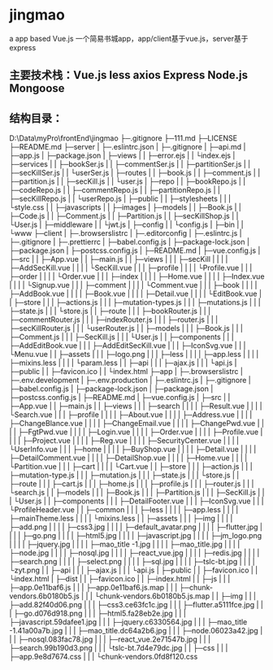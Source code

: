 # jingmao
a app based Vue.js
一个简易书城app，app/client基于vue.js，server基于express

## 主要技术栈：Vue.js less axios Express Node.js Mongoose

## 结构目录：
D:\Data\myPro\frontEnd\jingmao
├─.gitignore
├─111.md
├─LICENSE
├─README.md
├─server
|   ├─.eslintrc.json
|   ├─.gitignore
|   ├─api.md
|   ├─app.js
|   ├─package.json
|   ├─views
|   |   ├─error.ejs
|   |   └index.ejs
|   ├─services
|   |    ├─bookSer.js
|   |    ├─commentSer.js
|   |    ├─partitionSer.js
|   |    ├─secKillSer.js
|   |    └userSer.js
|   ├─routes
|   |   ├─book.js
|   |   ├─comment.js
|   |   ├─partition.js
|   |   ├─secKill.js
|   |   └user.js
|   ├─repo
|   |  ├─bookRepo.js
|   |  ├─codeRepo.js
|   |  ├─commentRepo.js
|   |  ├─partitionRepo.js
|   |  ├─secKillRepo.js
|   |  └userRepo.js
|   ├─public
|   |   ├─stylesheets
|   |   |      └style.css
|   |   ├─javascripts
|   |   ├─images
|   ├─models
|   |   ├─Book.js
|   |   ├─Code.js
|   |   ├─Comment.js
|   |   ├─Partition.js
|   |   ├─secKillShop.js
|   |   └User.js
|   ├─middleware
|   |     └jwt.js
|   ├─config
|   |   └config.js
|   ├─bin
|   |  └www
├─client
|   ├─.browserslistrc
|   ├─.editorconfig
|   ├─.eslintrc.js
|   ├─.gitignore
|   ├─.prettierrc
|   ├─babel.config.js
|   ├─package-lock.json
|   ├─package.json
|   ├─postcss.config.js
|   ├─README.md
|   ├─vue.config.js
|   ├─src
|   |  ├─App.vue
|   |  ├─main.js
|   |  ├─views
|   |  |   ├─secKill
|   |  |   |    ├─AddSecKill.vue
|   |  |   |    └SecKill.vue
|   |  |   ├─profile
|   |  |   |    └Profile.vue
|   |  |   ├─order
|   |  |   |   └Order.vue
|   |  |   ├─index
|   |  |   |   ├─Home.vue
|   |  |   |   ├─Index.vue
|   |  |   |   └Signup.vue
|   |  |   ├─comment
|   |  |   |    └Comment.vue
|   |  |   ├─book
|   |  |   |  ├─AddBook.vue
|   |  |   |  ├─Book.vue
|   |  |   |  ├─Detail.vue
|   |  |   |  └EditBook.vue
|   |  ├─store
|   |  |   ├─actions.js
|   |  |   ├─mutation-types.js
|   |  |   ├─mutations.js
|   |  |   ├─state.js
|   |  |   └store.js
|   |  ├─route
|   |  |   ├─bookRouter.js
|   |  |   ├─commentRouter.js
|   |  |   ├─indexRouter.js
|   |  |   ├─router.js
|   |  |   ├─secKillRouter.js
|   |  |   └userRouter.js
|   |  ├─models
|   |  |   ├─Book.js
|   |  |   ├─Comment.js
|   |  |   ├─SecKill.js
|   |  |   └User.js
|   |  ├─components
|   |  |     ├─AddEditBook.vue
|   |  |     ├─AddEditSecKill.vue
|   |  |     ├─IconSvg.vue
|   |  |     └Menu.vue
|   |  ├─assets
|   |  |   ├─logo.png
|   |  |   ├─less
|   |  |   |  ├─app.less
|   |  |   |  ├─mixins.less
|   |  |   |  └param.less
|   |  ├─api
|   |  |  ├─ajax.js
|   |  |  └api.js
|   ├─public
|   |   ├─favicon.ico
|   |   └index.html
├─app
|  ├─.browserslistrc
|  ├─.env.development
|  ├─.env.production
|  ├─.eslintrc.js
|  ├─.gitignore
|  ├─babel.config.js
|  ├─package-lock.json
|  ├─package.json
|  ├─postcss.config.js
|  ├─README.md
|  ├─vue.config.js
|  ├─src
|  |  ├─App.vue
|  |  ├─main.js
|  |  ├─views
|  |  |   ├─search
|  |  |   |   ├─Result.vue
|  |  |   |   └Search.vue
|  |  |   ├─profile
|  |  |   |    ├─About.vue
|  |  |   |    ├─Address.vue
|  |  |   |    ├─ChangeBlance.vue
|  |  |   |    ├─ChangeEmail.vue
|  |  |   |    ├─ChangePwd.vue
|  |  |   |    ├─FgtPwd.vue
|  |  |   |    ├─Login.vue
|  |  |   |    ├─Order.vue
|  |  |   |    ├─Profile.vue
|  |  |   |    ├─Project.vue
|  |  |   |    ├─Reg.vue
|  |  |   |    ├─SecurityCenter.vue
|  |  |   |    └UserInfo.vue
|  |  |   ├─home
|  |  |   |  ├─BuyShop.vue
|  |  |   |  ├─Detail.vue
|  |  |   |  ├─DetailComment.vue
|  |  |   |  ├─DetailShop.vue
|  |  |   |  ├─Home.vue
|  |  |   |  └Partition.vue
|  |  |   ├─cart
|  |  |   |  └Cart.vue
|  |  ├─store
|  |  |   ├─action.js
|  |  |   ├─mutation-type.js
|  |  |   ├─mutation.js
|  |  |   ├─state.js
|  |  |   └store.js
|  |  ├─route
|  |  |   ├─cart.js
|  |  |   ├─home.js
|  |  |   ├─profile.js
|  |  |   ├─router.js
|  |  |   └search.js
|  |  ├─models
|  |  |   ├─Book.js
|  |  |   ├─Partition.js
|  |  |   ├─SecKill.js
|  |  |   └User.js
|  |  ├─components
|  |  |     ├─DetailFooter.vue
|  |  |     ├─IconSvg.vue
|  |  |     └ProfileHeader.vue
|  |  ├─common
|  |  |   ├─less
|  |  |   |  ├─app.less
|  |  |   |  ├─mainTheme.less
|  |  |   |  └mixins.less
|  |  ├─assets
|  |  |   ├─img
|  |  |   |  ├─add.png
|  |  |   |  ├─css3.jpg
|  |  |   |  ├─default_avatar.png
|  |  |   |  ├─flutter.jpg
|  |  |   |  ├─go.png
|  |  |   |  ├─html5.jpg
|  |  |   |  ├─javascript.jpg
|  |  |   |  ├─jm_logo.png
|  |  |   |  ├─jquery.jpg
|  |  |   |  ├─mao_title -1.jpg
|  |  |   |  ├─mao_title.jpg
|  |  |   |  ├─node.jpg
|  |  |   |  ├─nosql.jpg
|  |  |   |  ├─react_vue.jpg
|  |  |   |  ├─redis.jpg
|  |  |   |  ├─search.png
|  |  |   |  ├─select.png
|  |  |   |  ├─sql.jpg
|  |  |   |  ├─tslc-bt.jpg
|  |  |   |  └zyt.png
|  |  ├─api
|  |  |  ├─ajax.js
|  |  |  └api.js
|  ├─public
|  |   ├─favicon.ico
|  |   └index.html
|  ├─dist
|  |  ├─favicon.ico
|  |  ├─index.html
|  |  ├─js
|  |  | ├─app.0e11baf6.js
|  |  | ├─app.0e11baf6.js.map
|  |  | ├─chunk-vendors.6b0180b5.js
|  |  | └chunk-vendors.6b0180b5.js.map
|  |  ├─img
|  |  |  ├─add.82f40d06.png
|  |  |  ├─css3.ce63fc1c.jpg
|  |  |  ├─flutter.a5111fce.jpg
|  |  |  ├─go.d076d918.png
|  |  |  ├─html5.fa28eb2e.jpg
|  |  |  ├─javascript.59dafee1.jpg
|  |  |  ├─jquery.c6330564.jpg
|  |  |  ├─mao_title -1.41a00a7b.jpg
|  |  |  ├─mao_title.dc64a2b6.jpg
|  |  |  ├─node.06023a42.jpg
|  |  |  ├─nosql.083fac78.jpg
|  |  |  ├─react_vue.2e71547b.jpg
|  |  |  ├─search.99b190d3.png
|  |  |  └tslc-bt.7d4e79dc.jpg
|  |  ├─css
|  |  |  ├─app.9e8d7674.css
|  |  |  └chunk-vendors.0fd8f120.css
